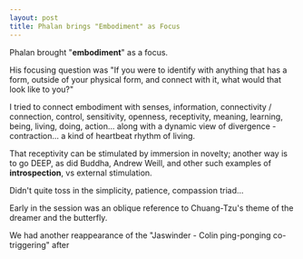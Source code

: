 ```yaml
---
layout: post
title: Phalan brings "Embodiment" as Focus
---
```


Phalan brought "**embodiment**" as a focus.

His focusing question was "If you were to identify with anything that
has a form, outside of your physical form, and connect with it, what
would that look like to you?"

I tried to connect embodiment with senses, information, connectivity /
connection, control, sensitivity, openness, receptivity, meaning,
learning, being, living, doing, action... along with a dynamic view of
divergence - contraction... a kind of heartbeat rhythm of living.

That receptivity can be stimulated by immersion in novelty; another
way is to go DEEP, as did Buddha, Andrew Weill, and other such
examples of **introspection**, vs external stimulation.

Didn't quite toss in the simplicity, patience, compassion triad...

Early in the session was an oblique reference to Chuang-Tzu's theme of
the dreamer and the butterfly.

We had another reappearance of the "Jaswinder - Colin ping-ponging
co-triggering" after 